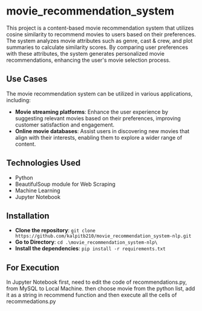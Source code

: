 # movie_recommendation_system
This project is a content-based movie recommendation system that utilizes cosine similarity to recommend movies to users based on their preferences. The system analyzes movie attributes such as genre, cast & crew, and plot summaries to calculate similarity scores. By comparing user preferences with these attributes, the system generates personalized movie recommendations, enhancing the user's movie selection process.


## Use Cases
The movie recommendation system can be utilized in various applications, including:

- **Movie streaming platforms**: Enhance the user experience by suggesting relevant movies based on their preferences, improving customer satisfaction and engagement.
- **Online movie databases**: Assist users in discovering new movies that align with their interests, enabling them to explore a wider range of content.


## Technologies Used
- Python
- BeautifulSoup module for Web Scraping
- Machine Learning
- Jupyter Notebook

## Installation
- **Clone the repository**: ```git clone https://github.com/kalpitb210/movie_recommendation_system-nlp.git```
- **Go to Directory**: ```cd .\movie_recommendation_system-nlp\```
- **Install the dependencies**: ```pip install -r requirements.txt```

## For Execution 
In Jupyter Notebook first, need to edit the code of recommendations.py, from MySQL to Local Machine.
then choose movie from the python list, add it as a string in recommend function and then execute all the cells of recommedations.py 
